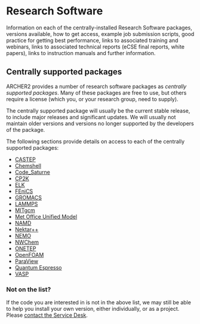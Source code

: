 # Research Software

Information on each of the centrally-installed Research Software
packages, versions available, how to get access, example job submission
scripts, good practice for getting best performance, links to associated
training and webinars, links to associated technical reports (eCSE final
reports, white papers), links to instruction manuals and further
information.

## Centrally supported packages

ARCHER2 provides a number of research software packages as *centrally
supported packages*. Many of these packages are free to use, but others
require a license (which you, or your research group, need to supply).

The centrally supported package will usually be the current stable
release, to include major releases and significant updates. We will
usually not maintain older versions and versions no longer supported by
the developers of the package.

The following sections provide details on access to each of the
centrally supported packages:

  - [CASTEP](castep/castep.md)
  - [Chemshell](chemshell/chemshell.md)
  - [Code_Saturne](code-saturne/code-saturne.md)
  - [CP2K](cp2k/cp2k.md)
  - [ELK](elk/elk.md)
  - [FEniCS](fenics/fenics.md)
  - [GROMACS](gromacs/gromacs.md)
  - [LAMMPS](lammps/lammps.md)
  - [MITgcm](mitgcm/mitgcm.md)
  - [Met Office Unified Model](mo-unified-model/mo-unified-model.md)
  - [NAMD](namd/namd.md)
  - [Nektar++](nektarplusplus/nektarplusplus.md)
  - [NEMO](nemo/nemo.md)
  - [NWChem](nwchem/nwchem.md)
  - [ONETEP](onetep/onetep.md)
  - [OpenFOAM](openfoam/openfoam.md)
  - [ParaView](paraview/paraview.md)
  - [Quantum Espresso](qe/qe.md)
  - [VASP](vasp/vasp.md)

### Not on the list?

If the code you are interested in is not in the above list, we may still
be able to help you install your own version, either individually, or as
a project. Please [contact the Service Desk](https://www.archer2.ac.uk/support-access/servicedesk.html).

